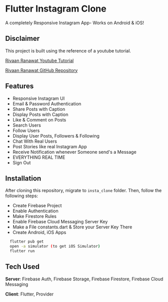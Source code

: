 # Flutter Instagram Clone

A completely Responsive Instagram App- Works on Android & iOS!

## Disclaimer

This project is built using the reference of a youtube tutorial.

<p>
    <a href="https://youtu.be/BBccK1zTgxw">Rivaan Ranawat Youtube Tutorial</a>
</p>

<p>
    <a href="https://github.com/RivaanRanawat/instagram-flutter-clone">
        Rivaan Ranawat GitHub Repository
    </a>
</p>

## Features

- Responsive Instagram UI
- Email & Password Authentication
- Share Posts with Caption
- Display Posts with Caption
- Like & Comment on Posts
- Search Users
- Follow Users
- Display User Posts, Followers & Following
- Chat With Real Users
- Post Stories like real Instagram App
- Receive Notification whenever Someone send's a Message
- EVERYTHING REAL TIME
- Sign Out

## Installation

After cloning this repository, migrate to `insta_clone` folder. Then, follow the following steps:

- Create Firebase Project
- Enable Authentication
- Make Firestore Rules
- Enable Firebase Cloud Messaging Server Key
- Make a File constants.dart & Store your Server Key There
- Create Android, iOS Apps

```bash
  flutter pub get
  open -a simulator (to get iOS Simulator)
  flutter run
```

## Tech Used

**Server**: Firebase Auth, Firebase Storage, Firebase Firestore, Firebase Cloud Messaging

**Client**: Flutter, Provider
